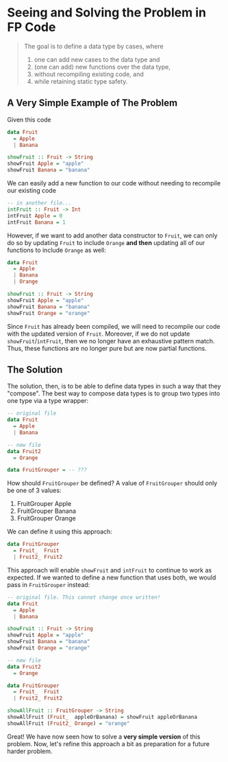 # Seeing and Solving the Problem in FP Code

> The goal is to define a data type by cases, where
> 1. one can add new cases to the data type and
> 2. (one can add) new functions over the data type,
> 3. without recompiling existing code, and
> 4. while retaining static type safety.

## A Very Simple Example of The Problem

Given this code
```purescript
data Fruit
  = Apple
  | Banana

showFruit :: Fruit -> String
showFruit Apple = "apple"
showFruit Banana = "banana"
```
We can easily add a new function to our code without needing to recompile our existing code
```purescript
-- in another file...
intFruit :: Fruit -> Int
intFruit Apple = 0
intFruit Banana = 1
```
However, if we want to add another data constructor to `Fruit`, we can only do so by updating `Fruit` to include `Orange` **and then** updating all of our functions to include `Orange` as well:
```purescript
data Fruit
  = Apple
  | Banana
  | Orange

showFruit :: Fruit -> String
showFruit Apple = "apple"
showFruit Banana = "banana"
showFruit Orange = "orange"
```
Since `Fruit` has already been compiled, we will need to recompile our code with the updated version of `Fruit`. Moreover, if we do not update `showFruit`/`intFruit`, then we no longer have an exhaustive pattern match. Thus, these functions are no longer pure but are now partial functions.

## The Solution

The solution, then, is to be able to define data types in such a way that they "compose". The best way to compose data types is to group two types into one type via a type wrapper:
```purescript
-- original file
data Fruit
  = Apple
  | Banana

-- new file
data Fruit2
  = Orange

data FruitGrouper = -- ???
```
How should `FruitGrouper` be defined? A value of `FruitGrouper` should only be one of 3 values:
1. FruitGrouper Apple
2. FruitGrouper Banana
3. FruitGrouper Orange

We can define it using this approach:
```purescript
data FruitGrouper
  = Fruit_  Fruit
  | Fruit2_ Fruit2
```
This approach will enable `showFruit` and `intFruit` to continue to work as expected. If we wanted to define a new function that uses both, we would pass in `FruitGrouper` instead:
```purescript
-- original file. This cannot change once written!
data Fruit
  = Apple
  | Banana

showFruit :: Fruit -> String
showFruit Apple = "apple"
showFruit Banana = "banana"
showFruit Orange = "orange"

-- new file
data Fruit2
  = Orange

data FruitGrouper
  = Fruit_  Fruit
  | Fruit2_ Fruit2

showAllFruit :: FruitGrouper -> String
showAllFruit (Fruit_  appleOrBanana) = showFruit appleOrBanana
showAllFruit (Fruit2_ Orange) = "orange"
```
Great! We have now seen how to solve a **very simple version** of this problem. Now, let's refine this approach a bit as preparation for a future harder problem.
